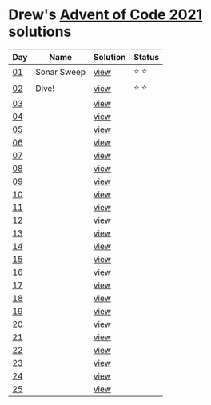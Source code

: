 # Drew's [Advent of Code 2021](https://adventofcode.com/2021) solutions

|Day|Name|Solution|Status|
|---|---|---|---|
|[01](https://adventofcode.com/2021/day/1)|Sonar Sweep|[view](solutions/day_1.rb)|⭐ ⭐|
|[02](https://adventofcode.com/2021/day/2)|Dive!|[view](solutions/day_2.rb)|⭐ ⭐|
|[03](https://adventofcode.com/2021/day/3)||[view](solutions/day_3.rb)||
|[04](https://adventofcode.com/2021/day/4)||[view](solutions/day_4.rb)||
|[05](https://adventofcode.com/2021/day/5)||[view](solutions/day_5.rb)||
|[06](https://adventofcode.com/2021/day/6)||[view](solutions/day_6.rb)||
|[07](https://adventofcode.com/2021/day/7)||[view](solutions/day_6.rb)||
|[08](https://adventofcode.com/2021/day/8)||[view](solutions/day_8.rb)||
|[09](https://adventofcode.com/2021/day/9)||[view](solutions/day_9.rb)||
|[10](https://adventofcode.com/2021/day/10)||[view](solutions/day_10.rb)||
|[11](https://adventofcode.com/2021/day/11)||[view](solutions/day_11.rb)||
|[12](https://adventofcode.com/2021/day/12)||[view](solutions/day_12.rb)||
|[13](https://adventofcode.com/2021/day/13)||[view](solutions/day_13.rb)||
|[14](https://adventofcode.com/2021/day/14)||[view](solutions/day_14.rb)||
|[15](https://adventofcode.com/2021/day/15)||[view](solutions/day_15.rb)||
|[16](https://adventofcode.com/2021/day/16)||[view](solutions/day_16.rb)||
|[17](https://adventofcode.com/2021/day/17)||[view](solutions/day_17.rb)||
|[18](https://adventofcode.com/2021/day/18)||[view](solutions/day_18.rb)||
|[19](https://adventofcode.com/2021/day/19)||[view](solutions/day_19.rb)||
|[20](https://adventofcode.com/2021/day/20)||[view](solutions/day_20.rb)||
|[21](https://adventofcode.com/2021/day/21)||[view](solutions/day_21.rb)||
|[22](https://adventofcode.com/2021/day/22)||[view](solutions/day_22.rb)||
|[23](https://adventofcode.com/2021/day/23)||[view](solutions/day_23.rb)||
|[24](https://adventofcode.com/2021/day/24)||[view](solutions/day_24.rb)||
|[25](https://adventofcode.com/2021/day/25)||[view](solutions/day_25.rb)||
